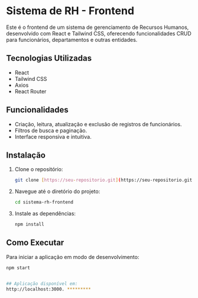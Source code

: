 # Sistema de RH - Frontend

Este é o frontend de um sistema de gerenciamento de Recursos Humanos, desenvolvido com React e Tailwind CSS, oferecendo funcionalidades CRUD para funcionários, departamentos e outras entidades.

## Tecnologias Utilizadas

* React
* Tailwind CSS
* Axios
* React Router

## Funcionalidades

* Criação, leitura, atualização e exclusão de registros de funcionários.
* Filtros de busca e paginação.
* Interface responsiva e intuitiva.

## Instalação

1.  Clone o repositório:
    ```bash
    git clone [https://seu-repositorio.git](https://seu-repositorio.git)
    ```
2.  Navegue até o diretório do projeto:
    ```bash
    cd sistema-rh-frontend
    ```
3.  Instale as dependências:
    ```bash
    npm install
    ```

## Como Executar

Para iniciar a aplicação em modo de desenvolvimento:

```bash
npm start


## Aplicação disponível em:
http://localhost:3000. *********
